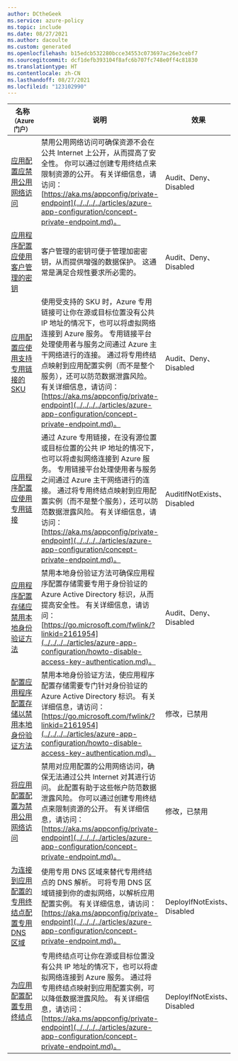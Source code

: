 ```yaml
---
author: DCtheGeek
ms.service: azure-policy
ms.topic: include
ms.date: 08/27/2021
ms.author: dacoulte
ms.custom: generated
ms.openlocfilehash: b15edcb532280bcce34553c073697ac26e3cebf7
ms.sourcegitcommit: dcf1defb393104f8afc6b707fc748e0ff4c81830
ms.translationtype: HT
ms.contentlocale: zh-CN
ms.lasthandoff: 08/27/2021
ms.locfileid: "123102990"
---
```

|名称<br /><sub>（Azure 门户）</sub> |说明 |效果 |版本<br /><sub>(GitHub)</sub> |
|---|---|---|---|
|[应用配置应禁用公用网络访问](https://portal.azure.com/#blade/Microsoft_Azure_Policy/PolicyDetailBlade/definitionId/%2Fproviders%2FMicrosoft.Authorization%2FpolicyDefinitions%2F3d9f5e4c-9947-4579-9539-2a7695fbc187) |禁用公用网络访问可确保资源不会在公共 Internet 上公开，从而提高了安全性。 你可以通过创建专用终结点来限制资源的公开。 有关详细信息，请访问：[https://aka.ms/appconfig/private-endpoint](../../../../articles/azure-app-configuration/concept-private-endpoint.md)。 |Audit、Deny、Disabled |[1.0.0](https://github.com/Azure/azure-policy/blob/master/built-in-policies/policyDefinitions/App%20Configuration/PrivateLink_PublicNetworkAccess_Audit.json) |
|[应用程序配置应使用客户管理的密钥](https://portal.azure.com/#blade/Microsoft_Azure_Policy/PolicyDetailBlade/definitionId/%2Fproviders%2FMicrosoft.Authorization%2FpolicyDefinitions%2F967a4b4b-2da9-43c1-b7d0-f98d0d74d0b1) |客户管理的密钥可便于管理加密密钥，从而提供增强的数据保护。 这通常是满足合规性要求所必需的。 |Audit、Deny、Disabled |[1.1.0](https://github.com/Azure/azure-policy/blob/master/built-in-policies/policyDefinitions/App%20Configuration/CustomerManagedKey_Audit.json) |
|[应用配置应使用支持专用链接的 SKU](https://portal.azure.com/#blade/Microsoft_Azure_Policy/PolicyDetailBlade/definitionId/%2Fproviders%2FMicrosoft.Authorization%2FpolicyDefinitions%2F89c8a434-18f0-402c-8147-630a8dea54e0) |使用受支持的 SKU 时，Azure 专用链接可让你在源或目标位置没有公共 IP 地址的情况下，也可以将虚拟网络连接到 Azure 服务。 专用链接平台处理使用者与服务之间通过 Azure 主干网络进行的连接。 通过将专用终结点映射到应用配置实例（而不是整个服务），还可以防范数据泄露风险。 有关详细信息，请访问：[https://aka.ms/appconfig/private-endpoint](../../../../articles/azure-app-configuration/concept-private-endpoint.md)。 |Audit、Deny、Disabled |[1.0.0](https://github.com/Azure/azure-policy/blob/master/built-in-policies/policyDefinitions/App%20Configuration/PrivateLink_AllowedSku_Audit.json) |
|[应用程序配置应使用专用链接](https://portal.azure.com/#blade/Microsoft_Azure_Policy/PolicyDetailBlade/definitionId/%2Fproviders%2FMicrosoft.Authorization%2FpolicyDefinitions%2Fca610c1d-041c-4332-9d88-7ed3094967c7) |通过 Azure 专用链接，在没有源位置或目标位置的公共 IP 地址的情况下，也可以将虚拟网络连接到 Azure 服务。 专用链接平台处理使用者与服务之间通过 Azure 主干网络进行的连接。 通过将专用终结点映射到应用配置实例（而不是整个服务），还可以防范数据泄露风险。 有关详细信息，请访问：[https://aka.ms/appconfig/private-endpoint](../../../../articles/azure-app-configuration/concept-private-endpoint.md)。 |AuditIfNotExists、Disabled |[1.0.2](https://github.com/Azure/azure-policy/blob/master/built-in-policies/policyDefinitions/App%20Configuration/PrivateLink_Audit.json) |
|[应用程序配置存储应禁用本地身份验证方法](https://portal.azure.com/#blade/Microsoft_Azure_Policy/PolicyDetailBlade/definitionId/%2Fproviders%2FMicrosoft.Authorization%2FpolicyDefinitions%2Fb08ab3ca-1062-4db3-8803-eec9cae605d6) |禁用本地身份验证方法可确保应用程序配置存储需要专用于身份验证的 Azure Active Directory 标识，从而提高安全性。 有关详细信息，请访问：[https://go.microsoft.com/fwlink/?linkid=2161954](../../../../articles/azure-app-configuration/howto-disable-access-key-authentication.md)。 |Audit、Deny、Disabled |[1.0.0](https://github.com/Azure/azure-policy/blob/master/built-in-policies/policyDefinitions/App%20Configuration/DisableLocalAuth_Audit.json) |
|[配置应用程序配置存储以禁用本地身份验证方法](https://portal.azure.com/#blade/Microsoft_Azure_Policy/PolicyDetailBlade/definitionId/%2Fproviders%2FMicrosoft.Authorization%2FpolicyDefinitions%2F72bc14af-4ab8-43af-b4e4-38e7983f9a1f) |禁用本地身份验证方法，使应用程序配置存储需要专门针对身份验证的 Azure Active Directory 标识。 有关详细信息，请访问：[https://go.microsoft.com/fwlink/?linkid=2161954](../../../../articles/azure-app-configuration/howto-disable-access-key-authentication.md)。 |修改，已禁用 |[1.0.0](https://github.com/Azure/azure-policy/blob/master/built-in-policies/policyDefinitions/App%20Configuration/DisableLocalAuth_Modify.json) |
|[将应用配置配置为禁用公用网络访问](https://portal.azure.com/#blade/Microsoft_Azure_Policy/PolicyDetailBlade/definitionId/%2Fproviders%2FMicrosoft.Authorization%2FpolicyDefinitions%2F73290fa2-dfa7-4bbb-945d-a5e23b75df2c) |禁用对应用配置的公用网络访问，确保无法通过公共 Internet 对其进行访问。 此配置有助于这些帐户防范数据泄露风险。 你可以通过创建专用终结点来限制资源的公开。 有关详细信息，请访问：[https://aka.ms/appconfig/private-endpoint](../../../../articles/azure-app-configuration/concept-private-endpoint.md)。 |修改，已禁用 |[1.0.0](https://github.com/Azure/azure-policy/blob/master/built-in-policies/policyDefinitions/App%20Configuration/PrivateLink_PublicNetworkAccess_Modify.json) |
|[为连接到应用配置的专用终结点配置专用 DNS 区域](https://portal.azure.com/#blade/Microsoft_Azure_Policy/PolicyDetailBlade/definitionId/%2Fproviders%2FMicrosoft.Authorization%2FpolicyDefinitions%2F7a860e27-9ca2-4fc6-822d-c2d248c300df) |使用专用 DNS 区域来替代专用终结点的 DNS 解析。 可将专用 DNS 区域链接到你的虚拟网络，以解析应用配置实例。 有关详细信息，请访问：[https://aka.ms/appconfig/private-endpoint](../../../../articles/azure-app-configuration/concept-private-endpoint.md)。 |DeployIfNotExists、Disabled |[1.0.0](https://github.com/Azure/azure-policy/blob/master/built-in-policies/policyDefinitions/App%20Configuration/PrivateLink_DNSZone_Deploy.json) |
|[为应用配置配置专用终结点](https://portal.azure.com/#blade/Microsoft_Azure_Policy/PolicyDetailBlade/definitionId/%2Fproviders%2FMicrosoft.Authorization%2FpolicyDefinitions%2F614ffa75-862c-456e-ad8b-eaa1b0844b07) |专用终结点可让你在源或目标位置没有公共 IP 地址的情况下，也可以将虚拟网络连接到 Azure 服务。 通过将专用终结点映射到应用配置实例，可以降低数据泄露风险。 有关详细信息，请访问：[https://aka.ms/appconfig/private-endpoint](../../../../articles/azure-app-configuration/concept-private-endpoint.md)。 |DeployIfNotExists、Disabled |[1.0.0](https://github.com/Azure/azure-policy/blob/master/built-in-policies/policyDefinitions/App%20Configuration/PrivateLink_Deploy.json) |
